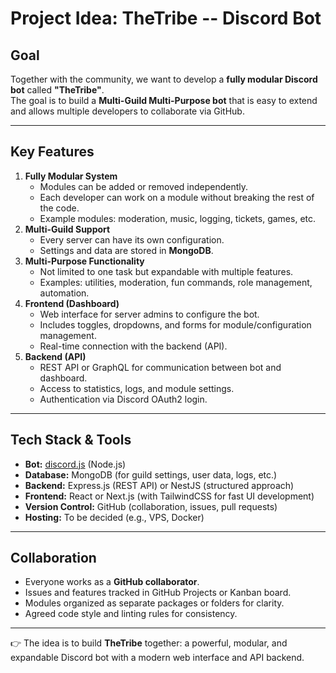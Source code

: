 # Project Idea: **TheTribe -- Discord Bot**

## Goal

Together with the community, we want to develop a **fully modular
Discord bot** called **"TheTribe"**.\
The goal is to build a **Multi-Guild Multi-Purpose bot** that is easy to
extend and allows multiple developers to collaborate via GitHub.

------------------------------------------------------------------------

## Key Features

1.  **Fully Modular System**
    -   Modules can be added or removed independently.
    -   Each developer can work on a module without breaking the rest of
        the code.
    -   Example modules: moderation, music, logging, tickets, games,
        etc.
2.  **Multi-Guild Support**
    -   Every server can have its own configuration.
    -   Settings and data are stored in **MongoDB**.
3.  **Multi-Purpose Functionality**
    -   Not limited to one task but expandable with multiple features.
    -   Examples: utilities, moderation, fun commands, role management,
        automation.
4.  **Frontend (Dashboard)**
    -   Web interface for server admins to configure the bot.
    -   Includes toggles, dropdowns, and forms for module/configuration
        management.
    -   Real-time connection with the backend (API).
5.  **Backend (API)**
    -   REST API or GraphQL for communication between bot and dashboard.
    -   Access to statistics, logs, and module settings.
    -   Authentication via Discord OAuth2 login.

------------------------------------------------------------------------

## Tech Stack & Tools

-   **Bot:** [discord.js](https://discord.js.org) (Node.js)
-   **Database:** MongoDB (for guild settings, user data, logs, etc.)
-   **Backend:** Express.js (REST API) or NestJS (structured approach)
-   **Frontend:** React or Next.js (with TailwindCSS for fast UI
    development)
-   **Version Control:** GitHub (collaboration, issues, pull requests)
-   **Hosting:** To be decided (e.g., VPS, Docker)

------------------------------------------------------------------------

## Collaboration

-   Everyone works as a **GitHub collaborator**.
-   Issues and features tracked in GitHub Projects or Kanban board.
-   Modules organized as separate packages or folders for clarity.
-   Agreed code style and linting rules for consistency.

------------------------------------------------------------------------

👉 The idea is to build **TheTribe** together: a powerful, modular, and
expandable Discord bot with a modern web interface and API backend.
